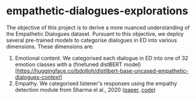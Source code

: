 # empathetic-dialogues-explorations
The objective of this project is to derive a more nuanced understanding of the Empathetic Dialogues dataset. Pursuant to this objective, we deploy several pre-trained models to categorise dialogues in ED into various dimensions. These dimensions are:

1) Emotional content. We categorised each dialogue in ED into one of 32 emotion classes with a (finetuned distBERT model)[https://huggingface.co/bdotloh/distilbert-base-uncased-empathetic-dialogues-context]
2) Empathy. We categorised listener's responses using the empathy detection module from Sharma el al., 2020 ([paper](https://arxiv.org/pdf/2009.08441.pdf), [code](https://github.com/behavioral-data/Empathy-Mental-Health)) 
